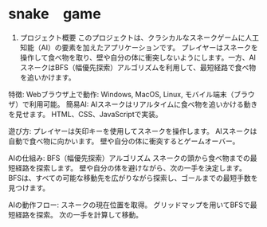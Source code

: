 # snake　game

1. プロジェクト概要
このプロジェクトは、クラシカルなスネークゲームに人工知能（AI）の要素を加えたアプリケーションです。
プレイヤーはスネークを操作して食べ物を取り、壁や自分の体に衝突しないようにします。一方、AIスネークはBFS（幅優先探索）アルゴリズムを利用して、最短経路で食べ物を追いかけます。

特徴:
Webブラウザ上で動作: Windows, MacOS, Linux, モバイル端末（ブラウザ）で利用可能。
簡易AI: AIスネークはリアルタイムに食べ物を追いかける動きを見せます。
 HTML、CSS、JavaScriptで実装。

遊び方:
プレイヤーは矢印キーを使用してスネークを操作します。
AIスネークは自動で食べ物に向かいます。
壁や自分の体に衝突するとゲームオーバー。

AIの仕組み:
BFS（幅優先探索）アルゴリズム
スネークの頭から食べ物までの最短経路を探索します。
壁や自分の体を避けながら、次の一手を決定します。
BFSは、すべての可能な移動先を広がりながら探索し、ゴールまでの最短手数を見つけます。

AIの動作フロー:
スネークの現在位置を取得。
グリッドマップを用いてBFSで最短経路を探索。
次の一手を計算して移動。
